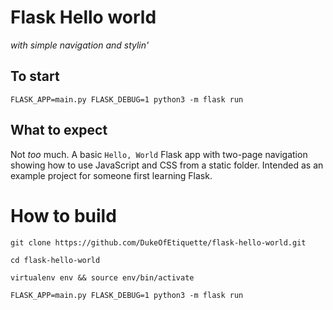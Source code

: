 # Flask Hello world
_with simple navigation and stylin'_

## To start
`FLASK_APP=main.py FLASK_DEBUG=1 python3 -m flask run`


## What to expect
Not _too_ much. A basic `Hello, World` Flask app with two-page navigation showing how to use JavaScript and CSS from a static folder. Intended as an example project for someone first learning Flask.

# How to build
`git clone https://github.com/DukeOfEtiquette/flask-hello-world.git`

`cd flask-hello-world`

`virtualenv env && source env/bin/activate`

`FLASK_APP=main.py FLASK_DEBUG=1 python3 -m flask run`